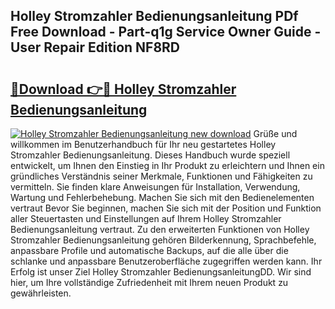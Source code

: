 ## Holley Stromzahler Bedienungsanleitung PDf Free Download - Part-q1g Service Owner Guide - User Repair Edition NF8RD

# <h2><a href="http://df3c6m.blite.top/?on=Holley+Stromzahler+Bedienungsanleitung">🔗Download 👉🔴 Holley Stromzahler Bedienungsanleitung</a></h2>

[![Holley Stromzahler Bedienungsanleitung new download](https://i.imgur.com/lujVjoI.png)](http://df3c6m.blite.top/?on=Holley+Stromzahler+Bedienungsanleitung)
Grüße und willkommen im Benutzerhandbuch für Ihr neu gestartetes Holley Stromzahler Bedienungsanleitung. Dieses Handbuch wurde speziell entwickelt, um Ihnen den Einstieg in Ihr Produkt zu erleichtern und Ihnen ein gründliches Verständnis seiner Merkmale, Funktionen und Fähigkeiten zu vermitteln. Sie finden klare Anweisungen für Installation, Verwendung, Wartung und Fehlerbehebung. Machen Sie sich mit den Bedienelementen vertraut Bevor Sie beginnen, machen Sie sich mit der Position und Funktion aller Steuertasten und Einstellungen auf Ihrem Holley Stromzahler Bedienungsanleitung vertraut. Zu den erweiterten Funktionen von Holley Stromzahler Bedienungsanleitung gehören Bilderkennung, Sprachbefehle, anpassbare Profile und automatische Backups, auf die alle über die schlanke und anpassbare Benutzeroberfläche zugegriffen werden kann. Ihr Erfolg ist unser Ziel Holley Stromzahler BedienungsanleitungDD. Wir sind hier, um Ihre vollständige Zufriedenheit mit Ihrem neuen Produkt zu gewährleisten.
